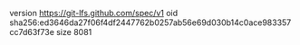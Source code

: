 version https://git-lfs.github.com/spec/v1
oid sha256:ed3646da27f06f4df2447762b0257ab56e69d030b14c0ace983357cc7d63f73e
size 8081
